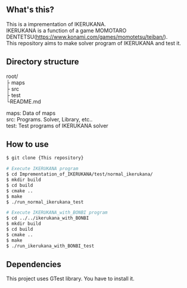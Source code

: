 ## What's this?
This is a imprementation of IKERUKANA.  
IKERUKANA is a function of a game MOMOTARO DENTETSU(https://www.konami.com/games/momotetsu/teiban/).  
This repository aims to make solver program of IKERUKANA and test it.  

## Directory structure
root/    
├ maps  
├ src  
├ test  
└README.md  

maps: Data of maps  
src: Programs. Solver, Library, etc..  
test: Test programs of IKERUKANA solver  

## How to use

```bash
$ git clone {This repository}

# Execute IKERUKANA program
$ cd Imprementation_of_IKERUKANA/test/normal_ikerukana/
$ mkdir build
$ cd build
$ cmake ..
$ make
$ ./run_normal_ikerukana_test

# Execute IKERUKANA_with_BONBI program
$ cd ../../ikerukana_with_BONBI
$ mkdir build
$ cd build
$ cmake ..
$ make
$ ./run_ikerukana_with_BONBI_test
```

## Dependencies
This project uses GTest library.
You have to install it.
